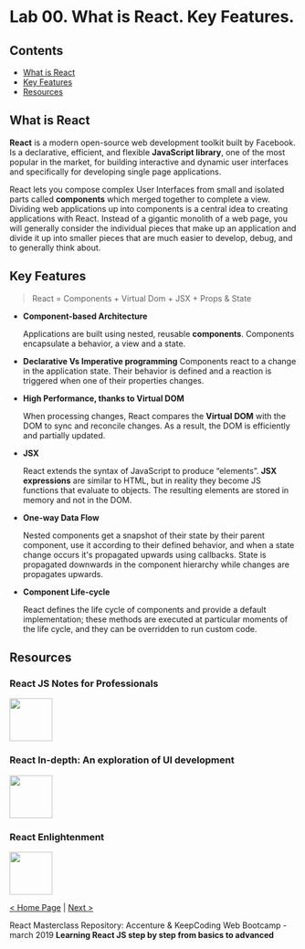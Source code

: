 # Lab 00. What is React. Key Features.

## Contents

* [What is React](#what-is-react)
* [Key Features](#key-features)
* [Resources](#resources)

## What is React

**React** is a modern open-source web development toolkit built by Facebook. Is a declarative, efficient, and flexible **JavaScript library**, one of the most popular in the market, for building interactive and dynamic user interfaces and specifically for developing single page applications.

React lets you compose complex User Interfaces from small and isolated parts called **components** which merged together to complete a view. Dividing web applications up into components is a central idea to creating applications with React. Instead of a gigantic monolith of a web page, you will generally consider the individual pieces that make up an application and divide it up into smaller pieces that are much easier to develop, debug, and to generally think about.

## Key Features

> React = Components + Virtual Dom + JSX + Props & State

* **Component-based Architecture**

    Applications are built using nested, reusable **components**. Components encapsulate a behavior, a view and a state.

* **Declarative Vs Imperative programming** Components react to a change in the application state. Their behavior is defined and a reaction is triggered when one of their properties changes.

* **High Performance, thanks to Virtual DOM**

    When processing changes, React compares the **Virtual DOM** with the DOM to sync and reconcile changes.  As a result, the DOM is     efficiently and partially updated.

* **JSX**

    React extends the syntax of JavaScript to produce “elements”. **JSX expressions** are similar to HTML, but in reality they become JS functions that evaluate to objects. The resulting elements are stored in memory and not in the DOM.

* **One-way Data Flow**

    Nested components get a snapshot of their state by their parent component, use it according to their defined behavior, and when a
    state change occurs it's propagated upwards using callbacks. State is propagated downwards in the component hierarchy while     changes are propagates upwards.

* **Component Life-cycle**

    React defines the life cycle of components and provide a default implementation; these methods are executed at particular moments     of the life cycle, and they can be overridden to run custom code.

## Resources

### React JS Notes for Professionals

<a href="https://goalkicker.com/ReactJSBook/"><img src="https://goalkicker.com/ReactJSBook/ReactJSGrow.png" width="75"></a>

### React In-depth: An exploration of UI development

<a href="https://www.gitbook.com/download/pdf/book/developmentarc/react-indepth"><img src="https://images.gr-assets.com/books/1474470756l/32173968.jpg" width="75"></a>

### React Enlightenment

<a href="https://www.gitbook.com/download/pdf/book/frontendmasters/react-enlightenment"><img src="https://i.pinimg.com/originals/6e/1f/3f/6e1f3f8de55cb2def135cca9c8865efe.png" width="75"></a>

[< Home Page](../..) | [Next >](../lab-01)

React Masterclass Repository: Accenture &amp; KeepCoding Web Bootcamp - march 2019
**Learning React JS step by step from basics to advanced**
